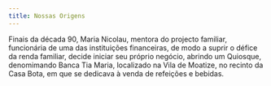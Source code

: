 ```yaml
---
title: Nossas Origens
---
```


Finais da década 90, Maria Nicolau, mentora do projecto familiar, funcionária de uma das instituições financeiras, de modo a suprir o défice da renda familiar, decide iniciar seu próprio negócio, abrindo um Quiosque, denomimando Banca Tia Maria, localizado na Vila de Moatize, no recinto da Casa Bota, em que se dedicava à venda de refeições e bebidas.